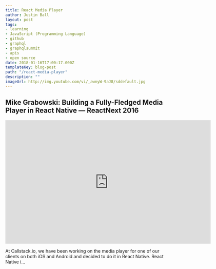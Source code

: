 ```yaml
---
title: React Media Player
author: Justin Ball
layout: post
tags:
- learning
- JavaScript (Programming Language)
- github
- graphql
- graphqlsummit
- apis
- open source
date: 2018-01-16T17:00:17.000Z
templateKey: blog-post
path: "/react-media-player"
description: ""
imageUrl: http://img.youtube.com/vi/_awnyW-9aJ8/sddefault.jpg
---
```

<div class="youtube-videos video-responsive">
<div id="_awnyW-9aJ8" class="youtube-video">
  <h2 class="youtube-title">Mike Grabowski: Building a Fully-Fledged Media Player in React Native — ReactNext 2016</h2>
  <iframe src="https://www.youtube.com/embed/_awnyW-9aJ8" frameborder="0" width="640" height="385" allowfullscreen>
    <p>Your browser does not support iframes.</p>
  </iframe>
  <p class="youtube-description">At Callstack.io, we have been working on the media player for one of our clients on both iOS and Android and decided to do it in React Native. React Native i...</p>
</div>
</div>